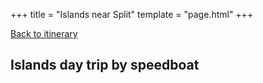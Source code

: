 +++
title = "Islands near Split"
template = "page.html"
+++

[Back to itinerary](../)

## Islands day trip by speedboat




